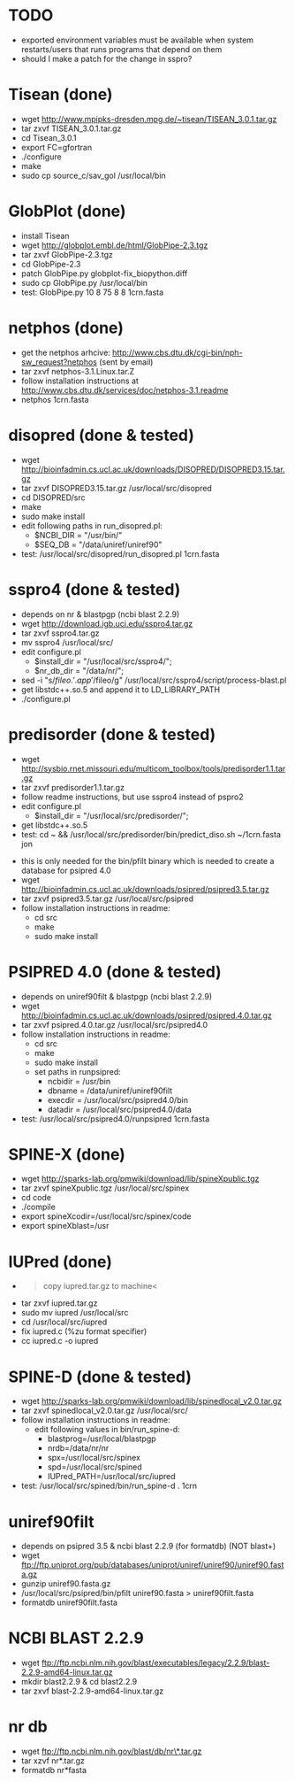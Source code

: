 # TODO

* exported environment variables must be available when system restarts/users
  that runs programs that depend on them
* should I make a patch for the change in sspro?


# Tisean (done)

* wget http://www.mpipks-dresden.mpg.de/~tisean/TISEAN_3.0.1.tar.gz
* tar zxvf TISEAN_3.0.1.tar.gz
* cd Tisean_3.0.1
* export FC=gfortran
* ./configure
* make
* sudo cp source_c/sav_gol /usr/local/bin

# GlobPlot (done)
* install Tisean
* wget http://globplot.embl.de/html/GlobPipe-2.3.tgz
* tar zxvf GlobPipe-2.3.tgz
* cd GlobPipe-2.3
* patch GlobPipe.py globplot-fix_biopython.diff
* sudo cp GlobPipe.py /usr/local/bin
* test: GlobPipe.py 10 8 75 8 8 1crn.fasta

# netphos (done)

* get the netphos arhcive: http://www.cbs.dtu.dk/cgi-bin/nph-sw_request?netphos
        (sent by email)
* tar zxvf netphos-3.1.Linux.tar.Z
* follow installation instructions at
  http://www.cbs.dtu.dk/services/doc/netphos-3.1.readme
* netphos 1crn.fasta

# disopred (done & tested)

* wget http://bioinfadmin.cs.ucl.ac.uk/downloads/DISOPRED/DISOPRED3.15.tar.gz
* tar zxvf DISOPRED3.15.tar.gz /usr/local/src/disopred
* cd DISOPRED/src
* make
* sudo make install
* edit following paths in run_disopred.pl:
  * $NCBI_DIR = "/usr/bin/"
  * $SEQ_DB = "/data/uniref/uniref90"
* test: /usr/local/src/disopred/run_disopred.pl 1crn.fasta

# sspro4 (done & tested)

* depends on nr & blastpgp (ncbi blast 2.2.9)
* wget http://download.igb.uci.edu/sspro4.tar.gz
* tar zxvf sspro4.tar.gz
* mv sspro4 /usr/local/src/
* edit configure.pl
  * $install_dir = "/usr/local/src/sspro4/";
  * $nr_db_dir = "/data/nr/";
* sed -i "s/$fileo.'.app'/$fileo/g" /usr/local/src/sspro4/script/process-blast.pl
* get libstdc++.so.5 and append it to LD_LIBRARY_PATH
* ./configure.pl

# predisorder (done & tested)

* wget http://sysbio.rnet.missouri.edu/multicom_toolbox/tools/predisorder1.1.tar.gz
* tar zxvf predisorder1.1.tar.gz
* follow readme instructions, but use sspro4 instead of pspro2
* edit configure.pl
  * $install_dir = "/usr/local/src/predisorder/";
* get libstdc++.so.5
* test: cd ~ && /usr/local/src/predisorder/bin/predict_diso.sh ~/1crn.fasta jon


<!--# PSIPRED 3.5 (done & tested)-->

* this is only needed for the bin/pfilt binary which is needed to create a
        database for psipred 4.0
* wget http://bioinfadmin.cs.ucl.ac.uk/downloads/psipred/psipred3.5.tar.gz
* tar zxvf psipred3.5.tar.gz /usr/local/src/psipred
* follow installation instructions in readme:
  * cd src
  * make
  * sudo make install

# PSIPRED 4.0 (done & tested)

* depends on uniref90filt & blastpgp (ncbi blast 2.2.9)
* wget http://bioinfadmin.cs.ucl.ac.uk/downloads/psipred/psipred.4.0.tar.gz
* tar zxvf psipred.4.0.tar.gz /usr/local/src/psipred4.0
* follow installation instructions in readme:
  * cd src
  * make
  * sudo make install
  * set paths in runpsipred:
    * ncbidir = /usr/bin
    * dbname = /data/uniref/uniref90filt
    * execdir = /usr/local/src/psipred4.0/bin
    * datadir = /usr/local/src/psipred4.0/data
* test: /usr/local/src/psipred4.0/runpsipred 1crn.fasta


# SPINE-X (done)

* wget http://sparks-lab.org/pmwiki/download/lib/spineXpublic.tgz
* tar zxvf spineXpublic.tgz /usr/local/src/spinex
* cd code
* ./compile
* export spineXcodir=/usr/local/src/spinex/code
* export spineXblast=/usr

# IUPred (done)

* >copy iupred.tar.gz to machine<
* tar zxvf iupred.tar.gz
* sudo mv iupred /usr/local/src
* cd /usr/local/src/iupred
* fix iupred.c (%zu format specifier)
* cc iupred.c -o iupred

# SPINE-D (done & tested)

* wget http://sparks-lab.org/pmwiki/download/lib/spinedlocal_v2.0.tar.gz
* tar zxvf spinedlocal_v2.0.tar.gz /usr/local/src/
* follow installation instructions in readme:
  * edit following values in bin/run_spine-d:
    * blastprog=/usr/local/blastpgp
    * nrdb=/data/nr/nr
    * spx=/usr/local/src/spinex
    * spd=/usr/local/src/spined
    * IUPred_PATH=/usr/local/src/iupred
* test: /usr/local/src/spined/bin/run_spine-d . 1crn

# uniref90filt

* depends on psipred 3.5 & ncbi blast 2.2.9 (for formatdb) (NOT blast+)
* wget ftp://ftp.uniprot.org/pub/databases/uniprot/uniref/uniref90/uniref90.fasta.gz
* gunzip uniref90.fasta.gz
* /usr/local/src/psipred/bin/pfilt uniref90.fasta > uniref90filt.fasta
* formatdb uniref90filt.fasta

# NCBI BLAST 2.2.9

* wget ftp://ftp.ncbi.nlm.nih.gov/blast/executables/legacy/2.2.9/blast-2.2.9-amd64-linux.tar.gz
* mkdir blast2.2.9 & cd blast2.2.9
* tar zxvf blast-2.2.9-amd64-linux.tar.gz

# nr db
* wget ftp://ftp.ncbi.nlm.nih.gov/blast/db/nr\*.tar.gz
* tar xzvf nr*.tar.gz
* formatdb nr*fasta
